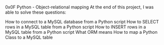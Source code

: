 0x0F Python - Object-relational mapping
At the end of this project, I was able to solve these questions:

How to connect to a MySQL database from a Python script
How to SELECT rows in a MySQL table from a Python script
How to INSERT rows in a MySQL table from a Python script
What ORM means
How to map a Python Class to a MySQL table
